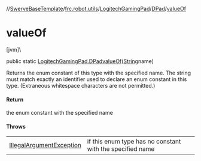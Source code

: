 //[SwerveBaseTemplate](../../../../index.md)/[frc.robot.utils](../../index.md)/[LogitechGamingPad](../index.md)/[DPad](index.md)/[valueOf](value-of.md)

# valueOf

[jvm]\

public static [LogitechGamingPad.DPad](index.md)[valueOf](value-of.md)([String](https://docs.oracle.com/javase/8/docs/api/java/lang/String.html)name)

Returns the enum constant of this type with the specified name. The string must match exactly an identifier used to declare an enum constant in this type. (Extraneous whitespace characters are not permitted.)

#### Return

the enum constant with the specified name

#### Throws

| | |
|---|---|
| [IllegalArgumentException](https://docs.oracle.com/javase/8/docs/api/java/lang/IllegalArgumentException.html) | if this enum type has no constant with the specified name |
